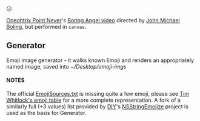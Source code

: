 
😑

[Oneohtrix Point Never](http://www.pointnever.com)'s [Boring Angel video](http://www.youtube.com/watch?v=qmlJveN9IkI&hd=1) directed by [John Michael Boling](http://gooooooooooooooooooooooooooooooooooooooooooooooooooooogle.com), but performed in `canvas`.


## Generator
Emoji image generator - it walks known Emoji and renders an appropriately named image, saved into *~/Desktop/emoji-imgs*

#### NOTES
The official [EmojiSources.txt](http://www.unicode.org/Public/UNIDATA/EmojiSources.txt) is missing quite a few emoji, please see [Tim Whitlock's emoji table](http://apps.timwhitlock.info/emoji/tables/unicode#block-6a-missing-emoticons) for a more complete representation. A fork of a similarly full (+3 values) list provided by [DIY](https://diy.org)'s [NSStringEmojize](https://github.com/diy/NSStringEmojize) project is used as the basis for Generator.
